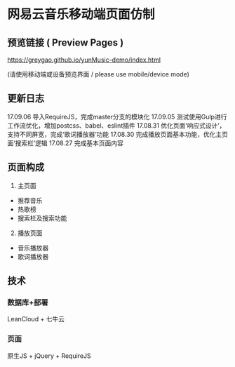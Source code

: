 # 网易云音乐移动端页面仿制

## 预览链接 ( Preview Pages ) 

https://greygao.github.io/yunMusic-demo/index.html

(请使用移动端或设备预览界面 / please use mobile/device mode)

## 更新日志
  17.09.06 导入RequireJS，完成master分支的模块化
  17.09.05 测试使用Gulp进行工作流优化，增加postcss、babel、eslint插件
  17.08.31 优化页面‘响应式设计’，支持不同屏宽，完成‘歌词播放器’功能
  17.08.30 完成播放页面基本功能，优化主页面‘搜索栏’逻辑
  17.08.27 完成基本页面内容
## 页面构成
1. 主页面
  - 推荐音乐
  - 热歌榜
  - 搜索栏及搜索功能
2. 播放页面
  - 音乐播放器
  - 歌词播放器
## 技术
### 数据库+部署
LeanCloud + 七牛云
### 页面
原生JS + jQuery + RequireJS